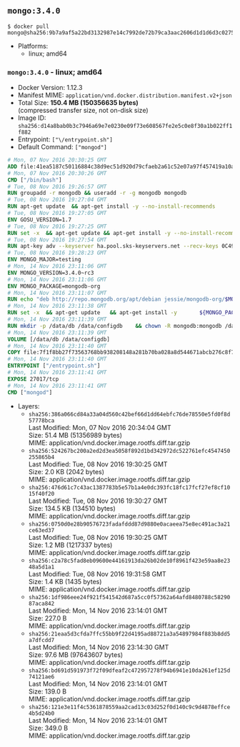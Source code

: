 ## `mongo:3.4.0`

```console
$ docker pull mongo@sha256:9b7a9af5a22bd3132987e14c7992de72b79ca3aac2606d1d1d6d3c02758bc7cb
```

-	Platforms:
	-	linux; amd64

### `mongo:3.4.0` - linux; amd64

-	Docker Version: 1.12.3
-	Manifest MIME: `application/vnd.docker.distribution.manifest.v2+json`
-	Total Size: **150.4 MB (150356635 bytes)**  
	(compressed transfer size, not on-disk size)
-	Image ID: `sha256:d14a8bab0b3c7946a69e7e0230e09f73e608567fe2e5c0e8f30a1b022ff1f882`
-	Entrypoint: `["\/entrypoint.sh"]`
-	Default Command: `["mongod"]`

```dockerfile
# Mon, 07 Nov 2016 20:30:25 GMT
ADD file:41ea5187c50116884c38d9ec51d920d79cfaeb2a61c52e07a97f457419a10a4f in / 
# Mon, 07 Nov 2016 20:30:26 GMT
CMD ["/bin/bash"]
# Tue, 08 Nov 2016 19:26:57 GMT
RUN groupadd -r mongodb && useradd -r -g mongodb mongodb
# Tue, 08 Nov 2016 19:27:04 GMT
RUN apt-get update 	&& apt-get install -y --no-install-recommends 		numactl 	&& rm -rf /var/lib/apt/lists/*
# Tue, 08 Nov 2016 19:27:05 GMT
ENV GOSU_VERSION=1.7
# Tue, 08 Nov 2016 19:27:25 GMT
RUN set -x 	&& apt-get update && apt-get install -y --no-install-recommends ca-certificates wget && rm -rf /var/lib/apt/lists/* 	&& wget -O /usr/local/bin/gosu "https://github.com/tianon/gosu/releases/download/$GOSU_VERSION/gosu-$(dpkg --print-architecture)" 	&& wget -O /usr/local/bin/gosu.asc "https://github.com/tianon/gosu/releases/download/$GOSU_VERSION/gosu-$(dpkg --print-architecture).asc" 	&& export GNUPGHOME="$(mktemp -d)" 	&& gpg --keyserver ha.pool.sks-keyservers.net --recv-keys B42F6819007F00F88E364FD4036A9C25BF357DD4 	&& gpg --batch --verify /usr/local/bin/gosu.asc /usr/local/bin/gosu 	&& rm -r "$GNUPGHOME" /usr/local/bin/gosu.asc 	&& chmod +x /usr/local/bin/gosu 	&& gosu nobody true 	&& apt-get purge -y --auto-remove ca-certificates wget
# Tue, 08 Nov 2016 19:27:54 GMT
RUN apt-key adv --keyserver ha.pool.sks-keyservers.net --recv-keys 0C49F3730359A14518585931BC711F9BA15703C6
# Tue, 08 Nov 2016 19:28:23 GMT
ENV MONGO_MAJOR=testing
# Mon, 14 Nov 2016 23:11:06 GMT
ENV MONGO_VERSION=3.4.0~rc3
# Mon, 14 Nov 2016 23:11:06 GMT
ENV MONGO_PACKAGE=mongodb-org
# Mon, 14 Nov 2016 23:11:07 GMT
RUN echo "deb http://repo.mongodb.org/apt/debian jessie/mongodb-org/$MONGO_MAJOR main" > /etc/apt/sources.list.d/mongodb-org.list
# Mon, 14 Nov 2016 23:11:38 GMT
RUN set -x 	&& apt-get update 	&& apt-get install -y 		${MONGO_PACKAGE}=$MONGO_VERSION 		${MONGO_PACKAGE}-server=$MONGO_VERSION 		${MONGO_PACKAGE}-shell=$MONGO_VERSION 		${MONGO_PACKAGE}-mongos=$MONGO_VERSION 		${MONGO_PACKAGE}-tools=$MONGO_VERSION 	&& rm -rf /var/lib/apt/lists/* 	&& rm -rf /var/lib/mongodb 	&& mv /etc/mongod.conf /etc/mongod.conf.orig
# Mon, 14 Nov 2016 23:11:39 GMT
RUN mkdir -p /data/db /data/configdb 	&& chown -R mongodb:mongodb /data/db /data/configdb
# Mon, 14 Nov 2016 23:11:39 GMT
VOLUME [/data/db /data/configdb]
# Mon, 14 Nov 2016 23:11:40 GMT
COPY file:7f1f8bb27f73563768bb938208148a281b70ba028a8d544671abcb276c8f741c in /entrypoint.sh 
# Mon, 14 Nov 2016 23:11:40 GMT
ENTRYPOINT ["/entrypoint.sh"]
# Mon, 14 Nov 2016 23:11:41 GMT
EXPOSE 27017/tcp
# Mon, 14 Nov 2016 23:11:41 GMT
CMD ["mongod"]
```

-	Layers:
	-	`sha256:386a066cd84a33a04d560c42bef66d1dd64ebfc76de78550e5fd0f8d57778bca`  
		Last Modified: Mon, 07 Nov 2016 20:34:04 GMT  
		Size: 51.4 MB (51356989 bytes)  
		MIME: application/vnd.docker.image.rootfs.diff.tar.gzip
	-	`sha256:524267bc200a2ed2d3ea5058f892d1bd342972dc522761efc4547450255865b4`  
		Last Modified: Tue, 08 Nov 2016 19:30:25 GMT  
		Size: 2.0 KB (2042 bytes)  
		MIME: application/vnd.docker.image.rootfs.diff.tar.gzip
	-	`sha256:476d61c7c43ac1387783b5e57b1a4e0dc393fc18fc17fcf27ef8cf1015f40f20`  
		Last Modified: Tue, 08 Nov 2016 19:30:27 GMT  
		Size: 134.5 KB (134510 bytes)  
		MIME: application/vnd.docker.image.rootfs.diff.tar.gzip
	-	`sha256:0750d0e28b90576723fadafddd87d9880e0acaeea75e8ec491ac3a21ce63ed37`  
		Last Modified: Tue, 08 Nov 2016 19:30:25 GMT  
		Size: 1.2 MB (1217337 bytes)  
		MIME: application/vnd.docker.image.rootfs.diff.tar.gzip
	-	`sha256:c2a78c5fad8eb09600e44161913da26b02de10f8961f423e59aa8e2348a5d1a1`  
		Last Modified: Tue, 08 Nov 2016 19:31:58 GMT  
		Size: 1.4 KB (1435 bytes)  
		MIME: application/vnd.docker.image.rootfs.diff.tar.gzip
	-	`sha256:1df986eee24f921f541542d687a5cc0f57362a64afd8480788c5829087aca842`  
		Last Modified: Mon, 14 Nov 2016 23:14:01 GMT  
		Size: 227.0 B  
		MIME: application/vnd.docker.image.rootfs.diff.tar.gzip
	-	`sha256:21eaa5d3cfda7ffc55bb9f22d4195ad88721a3a54897984f883b8dd5a7dfcdd7`  
		Last Modified: Mon, 14 Nov 2016 23:14:30 GMT  
		Size: 97.6 MB (97643607 bytes)  
		MIME: application/vnd.docker.image.rootfs.diff.tar.gzip
	-	`sha256:bd691d591973f72f09dfeaf2c472957278f94b6941e10da261ef125d74121ae6`  
		Last Modified: Mon, 14 Nov 2016 23:14:01 GMT  
		Size: 139.0 B  
		MIME: application/vnd.docker.image.rootfs.diff.tar.gzip
	-	`sha256:121e3e11f4c5361878559aa2cad13c03d252f0d140c9c9d4878effce4b5d24b0`  
		Last Modified: Mon, 14 Nov 2016 23:14:01 GMT  
		Size: 349.0 B  
		MIME: application/vnd.docker.image.rootfs.diff.tar.gzip
